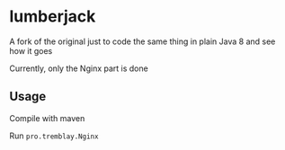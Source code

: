# lumberjack

A fork of the original just to code the same thing in plain Java 8 and see how it goes

Currently, only the Nginx part is done

## Usage

Compile with maven

Run `pro.tremblay.Nginx`
